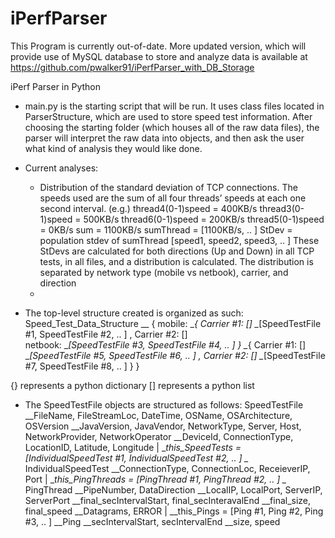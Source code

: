 iPerfParser
===========


This Program is currently out-of-date. More updated version, which will provide use of MySQL database to store and analyze data is available at https://github.com/pwalker91/iPerfParser_with_DB_Storage


iPerf Parser in Python
 - main.py is the starting script that will be run. It uses class files located in ParserStructure, which are used to store
   speed test information. After choosing the starting folder (which houses all of the raw data files), the parser will
   interpret the raw data into objects, and then ask the user what kind of analysis they would like done.

 - Current analyses:
   + Distribution of the standard deviation of TCP connections. The speeds used
     are the sum of all four threads’ speeds at each one second interval.
     (e.g.) thread4(0-1)speed = 400KB/s
            thread3(0-1)speed = 500KB/s
            thread6(0-1)speed = 200KB/s
            thread5(0-1)speed = 0KB/s
            sum = 1100KB/s
            sumThread = [1100KB/s, .. ]
            StDev = population stdev of sumThread [speed1, speed2, speed3, .. ]
     These StDevs are calculated for both directions (Up and Down) in all TCP tests,
     in all files, and a distribution is calculated. The distribution is separated
     by network type (mobile vs netbook), carrier, and direction
   +





 - The top-level structure created is organized as such:
Speed_Test_Data_Structure
 \__
    { mobile:
           \__{ Carrier #1: []
                              \__[SpeedTestFile #1, SpeedTestFile #2, .. ] ,
                Carrier #2: []    
      netbook:                \__[SpeedTestFile #3, SpeedTestFile #4, .. ]  }
           \__{ Carrier #1: []
                              \__[SpeedTestFile #5, SpeedTestFile #6, .. ] , 
                Carrier #2: []
                              \__[SpeedTestFile #7, SpeedTestFile #8, .. ]  }  }

{} represents a python dictionary
[] represents a python list

 - The SpeedTestFile objects are structured as follows:
SpeedTestFile
 \__FileName, FileStreamLoc, DateTime, OSName, OSArchitecture, OSVersion
  __JavaVersion, JavaVendor, NetworkType, Server, Host, NetworkProvider, NetworkOperator
  __DeviceId, ConnectionType, LocationID, Latitude, Longitude 
 |
 \__this_SpeedTests = [IndividualSpeedTest #1, IndividualSpeedTest #2, .. ]
      \__
         IndividualSpeedTest
           \__ConnectionType, ConnectionLoc, ReceieverIP, Port
           |
           \__this_PingThreads = [PingThread #1, PingThread #2, .. ]
                \__
                   PingThread
                     \__PipeNumber, DataDirection
                      __LocalIP, LocalPort, ServerIP, ServerPort
                      __final_secIntervalStart, final_secInteravalEnd
                      __final_size, final_speed
                      __Datagrams, ERROR
                     |
                     \__this_Pings = [Ping #1, Ping #2, Ping #3, .. ]
                          \__Ping
                               \__secIntervalStart, secIntervalEnd
                                __size, speed




